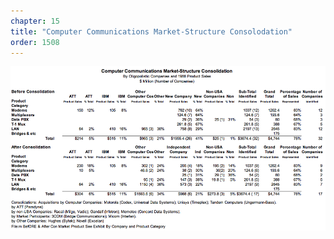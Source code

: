 ```yaml
---
chapter: 15
title: "Computer Communications Market-Structure Consolodation"
order: 1508
---
```


![Computer Communications Market-Structure Consolodation](/assets/img/a.8.png)